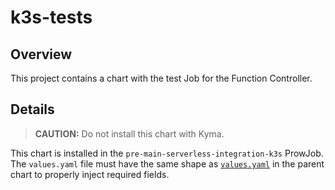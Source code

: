 # k3s-tests

## Overview

This project contains a chart with the test Job for the Function Controller.

## Details

> **CAUTION:** Do not install this chart with Kyma.

This chart is installed in the `pre-main-serverless-integration-k3s` ProwJob. The `values.yaml` file must have the same shape as [`values.yaml`](../../values.yaml) in the parent chart to properly inject required fields.
